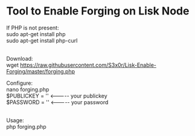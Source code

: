 # Tool to Enable Forging on Lisk Node

If PHP is not present:<br>
sudo apt-get install php<br>
sudo apt-get install php-curl<br>
<br>

Download:<br>
wget https://raw.githubusercontent.com/S3x0r/Lisk-Enable-Forging/master/forging.php
<br>

Configure:<br>
nano forging.php<br>
$PUBLICKEY = '' <----- your publickey<br>
$PASSWORD = ''  <----- your password<br>
<br>

Usage:<br>
php forging.php